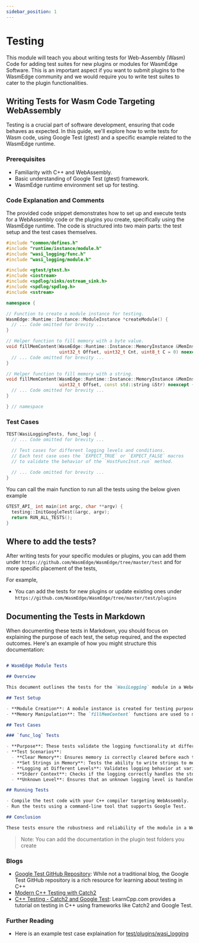 ```yaml
---
sidebar_position: 1
---
```


# Testing

This module will teach you about writing tests for Web-Assembly (Wasm) Code for adding test suites for new plugins or modules for WasmEdge Software. This is an important aspect if you want to submit plugins to the WasmEdge community and we would require you to write test suites to cater to the plugin functionalities.

## Writing Tests for Wasm Code Targeting WebAssembly

Testing is a crucial part of software development, ensuring that code behaves as expected. In this guide, we'll explore how to write tests for Wasm code, using Google Test (gtest) and a specific example related to the WasmEdge runtime.

### Prerequisites
- Familiarity with C++ and WebAssembly.
- Basic understanding of Google Test (gtest) framework.
- WasmEdge runtime environment set up for testing.

### Code Explanation and Comments

The provided code snippet demonstrates how to set up and execute tests for a WebAssembly code or the plugins you create, specifically using the WasmEdge runtime. The code is structured into two main parts: the test setup and the test cases themselves.

```cpp
#include "common/defines.h"
#include "runtime/instance/module.h"
#include "wasi_logging/func.h"
#include "wasi_logging/module.h"

#include <gtest/gtest.h>
#include <iostream>
#include <spdlog/sinks/ostream_sink.h>
#include <spdlog/spdlog.h>
#include <sstream>

namespace {

// Function to create a module instance for testing.
WasmEdge::Runtime::Instance::ModuleInstance *createModule() {
  // ... Code omitted for brevity ...
}

// Helper function to fill memory with a byte value.
void fillMemContent(WasmEdge::Runtime::Instance::MemoryInstance &MemInst,
                    uint32_t Offset, uint32_t Cnt, uint8_t C = 0) noexcept {
  // ... Code omitted for brevity ...
}

// Helper function to fill memory with a string.
void fillMemContent(WasmEdge::Runtime::Instance::MemoryInstance &MemInst,
                    uint32_t Offset, const std::string &Str) noexcept {
  // ... Code omitted for brevity ...
}

} // namespace
```

### Test Cases

```cpp
TEST(WasiLoggingTests, func_log) {
  // ... Code omitted for brevity ...

  // Test cases for different logging levels and conditions.
  // Each test case uses the `EXPECT_TRUE` or `EXPECT_FALSE` macros
  // to validate the behavior of the `HostFuncInst.run` method.
  
  // ... Code omitted for brevity ...
}
```

You can call the main function to run all the tests using the below given example

```cpp
GTEST_API_ int main(int argc, char **argv) {
  testing::InitGoogleTest(&argc, argv);
  return RUN_ALL_TESTS();
}
```

## Where to add the tests?

After writing tests for your specific modules or plugins, you can add them under `https://github.com/WasmEdge/WasmEdge/tree/master/test` and for more specific placement of the tests, 

For example,

- You can add the tests for new plugins or update existing ones under `https://github.com/WasmEdge/WasmEdge/tree/master/test/plugins`

## Documenting the Tests in Markdown

When documenting these tests in Markdown, you should focus on explaining the purpose of each test, the setup required, and the expected outcomes. Here's an example of how you might structure this documentation:


```md

# WasmEdge Module Tests

## Overview

This document outlines the tests for the `WasiLogging` module in a WebAssembly environment using the WasmEdge runtime.

## Test Setup

- **Module Creation**: A module instance is created for testing purposes using the `createModule` function.
- **Memory Manipulation**: The `fillMemContent` functions are used to manipulate memory content, essential for setting up test scenarios.

## Test Cases

### `func_log` Tests

- **Purpose**: These tests validate the logging functionality at different levels and conditions.
- **Test Scenarios**:
  - **Clear Memory**: Ensures memory is correctly cleared before each test.
  - **Set Strings in Memory**: Tests the ability to write strings to memory.
  - **Logging at Different Levels**: Validates logging behavior at various levels (info, warning, error, etc.).
  - **Stderr Context**: Checks if the logging correctly handles the stderr context.
  - **Unknown Level**: Ensures that an unknown logging level is handled appropriately.

## Running Tests

- Compile the test code with your C++ compiler targeting WebAssembly.
- Run the tests using a command-line tool that supports Google Test.

## Conclusion

These tests ensure the robustness and reliability of the module in a WebAssembly environment

```

> Note: You can add the documentation in the plugin test folders you create

### Blogs

- [Google Test GitHub Repository](https://github.com/google/googletest): While not a traditional blog, the Google Test GitHub repository is a rich resource for learning about testing in C++
- [Modern C++ Testing with Catch2](https://www.jetbrains.com/help/clion/unit-testing-tutorial.html)
- [C++ Testing - Catch2 and Google Test](https://www.learncpp.com/cpp-tutorial/introduction-to-testing-your-code/): LearnCpp.com provides a tutorial on testing in C++ using frameworks like Catch2 and Google Test.

### Further Reading

- Here is an example test case explaination for [test/plugins/wasi_logging](./example.md)